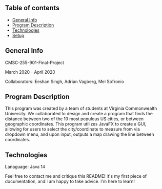 ## Table of contents
* [General Info](#General-Info)
* [Program Description](#Program-Description)
* [Technologies](#Technologies)
* [Setup](#Setup)

## General Info
CMSC-255-901-Final-Project

March 2020 - April 2020

Collaborators: Eeshan Singh, Adrian Vagberg, Mel Sofronio

## Program Description
This program was created by a team of students at Virginia Commonwealth University.	
We collaborated to design and create a program that finds the distance between two of the 10 most populous US cities, or between geographic coordinates.
This program utilizes JavaFX to create a GUI, allowing for users to select the city/coordinate to measure from via dropdown menu, and upon input, outputs a map drawing the line between coordinates.

## Technologies
Lanaguage: Java 14

Feel free to contact me and critique this README! It's my first piece of documentation, and I am happy to take advice. I'm here to learn!
